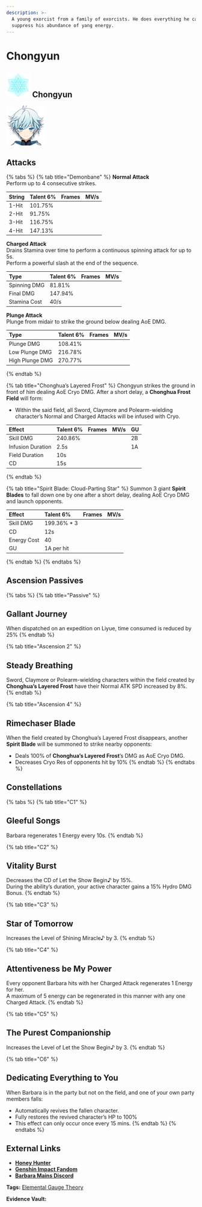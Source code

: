```yaml
---
description: >-
  A young exorcist from a family of exorcists. He does everything he can to
  suppress his abundance of yang energy.
---
```


# Chongyun

## ![](.gitbook/assets/element_cryo.png) Chongyun

![](.gitbook/assets/chongyun.png)

## **Attacks**

{% tabs %}
{% tab title="Demonbane" %}
**Normal Attack**  
Perform up to 4 consecutive strikes.

| String | Talent 6% | Frames | MV/s |
| :--- | :--- | :--- | :--- |
| 1-Hit | 101.75% |  |  |
| 2-Hit | 91.75% |  |  |
| 3-Hit | 116.75% |  |  |
| 4-Hit | 147.13% |  |  |

**Charged Attack**  
Drains Stamina over time to perform a continuous spinning attack for up to 5s.  
Perform a powerful slash at the end of the sequence.

| Type | Talent 6% | Frames | MV/s |
| :--- | :--- | :--- | :--- |
| Spinning DMG | 81.81% |  |  |
| Final DMG | 147.94% |  |  |
| Stamina Cost | 40/s |  |  |

**Plunge Attack**  
Plunge from midair to strike the ground below dealing AoE DMG.

| Type | Talent 6% | Frames | MV/s |
| :--- | :--- | :--- | :--- |
| Plunge DMG | 108.41% |  |  |
| Low Plunge DMG | 216.78% |  |  |
| High Plunge DMG | 270.77% |  |  |
{% endtab %}

{% tab title="Chonghua’s Layered Frost" %}
Chongyun strikes the ground in front of him dealing AoE Cryo DMG. After a short delay, a **Chonghua Frost Field** will form:

* Within the said field, all Sword, Claymore and Polearm-wielding character’s Normal and Charged Attacks will be infused with Cryo.

| Effect | Talent 6% | Frames | MV/s | GU |
| :--- | :--- | :--- | :--- | :--- |
| Skill DMG | 240.86% |  |  | 2B |
| Infusion Duration | 2.5s |  |  | 1A |
| Field Duration | 10s |  |  |  |
| CD | 15s |  |  |  |
{% endtab %}

{% tab title="Spirit Blade: Cloud-Parting Star" %}
Summon 3 giant **Spirit Blades** to fall down one by one after a short delay, dealing AoE Cryo DMG and launch opponents.

| Effect | Talent 6% | Frames | MV/s |
| :--- | :--- | :--- | :--- |
| Skill DMG | 199.36% \* 3 |  |  |
| CD | 12s |  |  |
| Energy Cost | 40 |  |  |
| GU | 1A per hit |  |  |
{% endtab %}
{% endtabs %}

## **Ascension Passives**

{% tabs %}
{% tab title="Passive" %}
## Gallant Journey

When dispatched on an expedition on Liyue, time consumed is reduced by 25%
{% endtab %}

{% tab title="Ascension 2" %}
## Steady Breathing

Sword, Claymore or Polearm-wielding characters within the field created by **Chonghua’s Layered Frost** have their Normal ATK SPD increased by 8%.
{% endtab %}

{% tab title="Ascension 4" %}
## Rimechaser Blade

When the field created by Chonghua’s Layered Frost disappears, another **Spirit Blade** will be summoned to strike nearby opponents:

* Deals 100% of **Chonghua’s Layered Frost**’s DMG as AoE Cryo DMG.
* Decreases Cryo Res of opponents hit by 10%
{% endtab %}
{% endtabs %}

## Constellations

{% tabs %}
{% tab title="C1" %}
## Gleeful Songs

Barbara regenerates 1 Energy every 10s.
{% endtab %}

{% tab title="C2" %}
## **Vitality Burst**

Decreases the CD of Let the Show Begin♪ by 15%.  
During the ability’s duration, your active character gains a 15% Hydro DMG Bonus.
{% endtab %}

{% tab title="C3" %}
## Star of Tomorrow

Increases the Level of Shining Miracle♪ by 3.
{% endtab %}

{% tab title="C4" %}
## Attentiveness be My Power

Every opponent Barbara hits with her Charged Attack regenerates 1 Energy for her.  
A maximum of 5 energy can be regenerated in this manner with any one Charged Attack.
{% endtab %}

{% tab title="C5" %}
## The Purest Companionship

Increases the Level of Let the Show Begin♪ by 3.
{% endtab %}

{% tab title="C6" %}
## Dedicating Everything to You

When Barbara is in the party but not on the field, and one of your own party members falls:

* Automatically revives the fallen character.
* Fully restores the revived character’s HP to 100%
* This effect can only occur once every 15 mins.
{% endtab %}
{% endtabs %}

## **External Links**

* [**Honey Hunter**](https://genshin.honeyhunterworld.com/db/char/barbara/)
* [**Genshin Impact Fandom**](https://genshin-impact.fandom.com/wiki/Barbara)
* [**Barbara Mains Discord**](https://discord.gg/6vVQcsrAgN)

**Tags:** [Elemental Gauge Theory](https://library.keqingmains.com/mechanics/combat/elemental-reactions/elemental-gauge-theory)

**Evidence Vault:**

